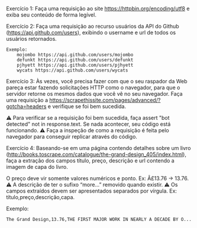 Exercício 1: Faça uma requisição ao site https://httpbin.org/encoding/utf8 e exiba seu conteúdo de forma legível.


Exercício 2: Faça uma requisição ao recurso usuários da API do Github (https://api.github.com/users), exibindo o username e url de todos os usuários retornados.

    Exemplo:
        mojombo https://api.github.com/users/mojombo
        defunkt https://api.github.com/users/defunkt
        pjhyett https://api.github.com/users/pjhyett
        wycats https://api.github.com/users/wycats


Exercício 3: Às vezes, você precisa fazer com que o seu raspador da Web pareça estar fazendo solicitações HTTP como o navegador, para que o servidor retorne os mesmos dados que você vê no seu navegador. Faça uma requisição a https://scrapethissite.com/pages/advanced/?gotcha=headers e verifique se foi bem sucedida.

  ⚠️ Para verificar se a requisição foi bem sucedida, faça assert "bot detected" not in response.text. Se nada acontecer, seu código está funcionando. ⚠️ Faça a inspeção de como a requisição é feita pelo navegador para conseguir replicar através do código.


Exercício 4: Baseando-se em uma página contendo detalhes sobre um livro (http://books.toscrape.com/catalogue/the-grand-design_405/index.html), faça a extração dos campos título, preço, descrição e url contendo a imagem de capa do livro.

  O preço deve vir somente valores numéricos e ponto. Ex: Â£13.76 -> 13.76. ⚠️ A descrição de ter o sufixo “more…” removido quando existir. ⚠️ Os campos extraídos devem ser apresentados separados por vírgula. Ex: título,preço,descrição,capa.

  Exemplo:

    The Grand Design,13.76,THE FIRST MAJOR WORK IN NEARLY A DECADE BY O...
